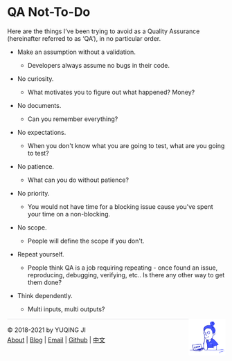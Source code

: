 # QA Not-To-Do

Here are the things I’ve been trying to avoid as a Quality Assurance (hereinafter referred to as ‘QA’), in no particular order.

- Make an assumption without a validation. 

    - Developers always assume no bugs in their code.
    
- No curiosity.

    - What motivates you to figure out what happened? Money?

- No documents. 

    - Can you remember everything?

- No expectations. 

    - When you don't know what you are going to test, what are you going to test?

- No patience.

    - What can you do without patience?

- No priority.

    - You would not have time for a blocking issue cause you've spent your time on a non-blocking.

- No scope. 

    - People will define the scope if you don't.

- Repeat yourself. 

    - People think QA is a job requiring repeating - once found an issue, reproducing, debugging, verifying, etc.. Is there any other way to get them done?

- Think dependently. 

    - Multi inputs, multi outputs?

<div><a href="https://gniquyij.github.io/oneday"><img src="https://github.com/gniquyij/gniquyij.github.io/blob/master/avatar.png?raw=true" style="float:right;width:85px;height:85px"/></a></div><div style="border-top:1px solid #e1e4e8;padding-top:16px"></div>
<div>© 2018-2021 by YUQING JI</div>
<div style="padding-top:0.3em"><a href="https://gniquyij.github.io/en/about">About</a> | <a href="https://gniquyij.github.io/">Blog</a> | <a href="mailto:yuqing.ji@outlook.com">Email</a> | <a href="https://github.com/gniquyij">Github</a> | <a href="https://gniquyij.github.io/zh">中文</a></div>